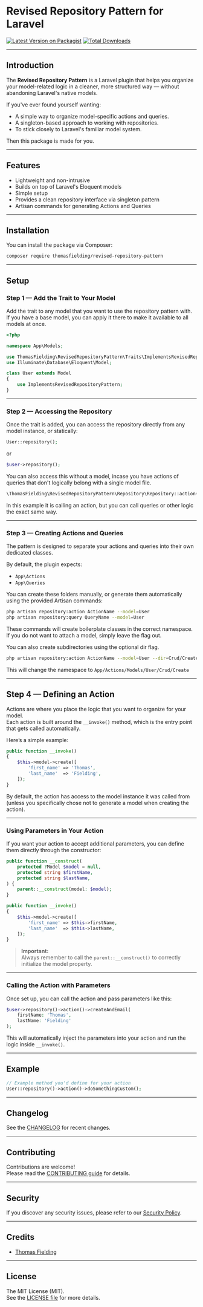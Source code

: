 # Revised Repository Pattern for Laravel

[![Latest Version on Packagist](https://img.shields.io/packagist/v/thomasfielding/revised-repository-pattern.svg?style=flat-square)](https://packagist.org/packages/thomasfielding/revised-repository-pattern)
[![Total Downloads](https://img.shields.io/packagist/dt/thomasfielding/revised-repository-pattern.svg?style=flat-square)](https://packagist.org/packages/thomasfielding/revised-repository-pattern)

---

## Introduction

The **Revised Repository Pattern** is a Laravel plugin that helps you organize your model-related logic in a cleaner, more structured way — without abandoning Laravel's native models.  

If you've ever found yourself wanting:
- A simple way to organize model-specific actions and queries.
- A singleton-based approach to working with repositories.
- To stick closely to Laravel's familiar model system.

Then this package is made for you.

---

## Features

- Lightweight and non-intrusive
- Builds on top of Laravel's Eloquent models
- Simple setup
- Provides a clean repository interface via singleton pattern
- Artisan commands for generating Actions and Queries

---

## Installation

You can install the package via Composer:

```bash
composer require thomasfielding/revised-repository-pattern
```

---

## Setup

### Step 1 — Add the Trait to Your Model

Add the trait to any model that you want to use the repository pattern with.  
If you have a base model, you can apply it there to make it available to all models at once.

```php
<?php

namespace App\Models;

use ThomasFielding\RevisedRepositoryPattern\Traits\ImplementsRevisedRepositoryPattern;
use Illuminate\Database\Eloquent\Model;

class User extends Model
{
    use ImplementsRevisedRepositoryPattern;
}
```

---

### Step 2 — Accessing the Repository

Once the trait is added, you can access the repository directly from any model instance, or statically:

```php
User::repository();
```

or

```php
$user->repository();
```

You can also access this without a model, incase you have actions of queries that don't logically belong with a single model file.

```php
\ThomasFielding\RevisedRepositoryPattern\Repository\Repository::action();
```

In this example it is calling an action, but you can call queries or other logic the exact same way.

---

### Step 3 — Creating Actions and Queries

The pattern is designed to separate your actions and queries into their own dedicated classes.

By default, the plugin expects:

- `App\Actions`
- `App\Queries`

You can create these folders manually, or generate them automatically using the provided Artisan commands:

```bash
php artisan repository:action ActionName --model=User
php artisan repository:query QueryName --model=User
```

These commands will create boilerplate classes in the correct namespace.  If you do not want to attach a model, simply leave the flag out.

You can also create subdirectories using the optional dir flag.

```bash
php artisan repository:action ActionName --model=User --dir=Crud/Create
```

This will change the namespace to `App/Actions/Models/User/Crud/Create`

---

## Step 4 — Defining an Action

Actions are where you place the logic that you want to organize for your model.  
Each action is built around the `__invoke()` method, which is the entry point that gets called automatically.

Here’s a simple example:

```php
public function __invoke()
{
    $this->model->create([
        'first_name' => 'Thomas',
        'last_name'  => 'Fielding',
    ]);
}
```

By default, the action has access to the model instance it was called from (unless you specifically chose not to generate a model when creating the action).  

---

### Using Parameters in Your Action

If you want your action to accept additional parameters, you can define them directly through the constructor:

```php
public function __construct(
    protected ?Model $model = null,
    protected string $firstName,
    protected string $lastName,
) {
    parent::__construct(model: $model);
}

public function __invoke()
{
    $this->model->create([
        'first_name' => $this->firstName,
        'last_name'  => $this->lastName,
    ]);
}
```

> **Important:**  
> Always remember to call the `parent::__construct()` to correctly initialize the model property.

---

### Calling the Action with Parameters

Once set up, you can call the action and pass parameters like this:

```php
$user->repository()->action()->createAndEmail(
    firstName: 'Thomas',
    lastName: 'Fielding'
);
```

This will automatically inject the parameters into your action and run the logic inside `__invoke()`.

---

## Example

```php
// Example method you'd define for your action
User::repository()->action()->doSomethingCustom();
```

---

## Changelog

See the [CHANGELOG](https://github.com/thomasfielding/revised-repository-pattern/blob/HEAD/CHANGELOG.md) for recent changes.

---

## Contributing

Contributions are welcome!  
Please read the [CONTRIBUTING guide](https://github.com/thomasfielding/revised-repository-pattern/blob/HEAD/.github/CONTRIBUTING.md) for details.

---

## Security

If you discover any security issues, please refer to our [Security Policy](https://github.com/thomasfielding/revised-repository-pattern/security/policy).

---

## Credits

- [Thomas Fielding](https://github.com/thomasfielding)

---

## License

The MIT License (MIT).  
See the [LICENSE file](https://github.com/thomasfielding/revised-repository-pattern/blob/HEAD/LICENSE.md) for more details.
